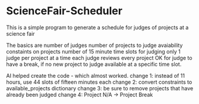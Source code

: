 # ScienceFair-Scheduler
This is a simple program to generate a schedule for judges of projects at a science fair

The basics are
number of judges
number of projects to judge
avaiability constaints on projects
number of 15 minute time slots for judging
only 1 judge per project at a time
each judge reviews every project
OK for judge to have a break, if no new project to judge available at a specific time slot.

AI helped create the code - which almost worked.
change 1: instead of 11 hours, use 44 slots of fifteen minutes each
change 2: convert constraints to available_projects dictionary
change 3: be sure to remove projects that have already been judged
change 4: Project N/A -> Project Break
